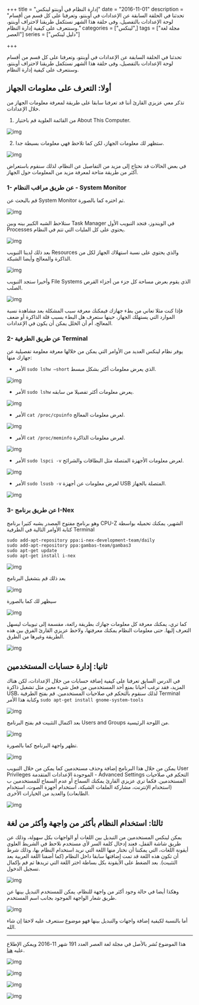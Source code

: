 +++
title = "إدارة النظام في أوبنتو لينكس"
date = "2016-11-01"
description = "تحدثنا في الحلقة السابقة عن الإعدادات في أوبنتو، وتعرفنا على كل قسم من أقسام لوحة الإعدادات بالتفصيل، وفى حلقة هذا الشهر نستكمل طريقنا لاحتراف أوبنتو، وسنتعرف على كيفية إدارة النظام."
categories = ["لينكس",]
tags = ["مجلة لغة العصر"]
series = ["دليل لينكس"]

+++

تحدثنا في الحلقة السابقة عن الإعدادات في أوبنتو، وتعرفنا على كل قسم من أقسام لوحة الإعدادات بالتفصيل، وفى حلقة هذا الشهر نستكمل طريقنا لاحتراف أوبنتو، وسنتعرف على كيفية إدارة النظام.

## أولا: التعرف على معلومات الجهاز

تذكر معي عزيزي القارئ أننا قد تعرفنا سابقا على طريقة لمعرفة معلومات الجهاز من خلال الإعدادات.

1. من القائمة العلوية قم باختيار About This Computer.

![img](images/1.png)

2. ستظهر لك معلومات الجهاز، لكن كما تلاحظ فهي معلومات بسيطة جدا.

![img](images/2.png)

في بعض الحالات قد نحتاج إلى مزيد من التفاصيل عن النظام، لذلك سنقوم باستعراض أكثر من طريقة متاحة لمعرفة مزيد من المعلومات حول الجهاز.

### 1- عن طريق مراقب النظام - System Monitor

قم بالبحث عن System Monitor ثم اختره كما بالصورة.

![img](images/M1.jpg)

ستلاحظ الشبه الكبير بينه وبين Task Manager في الويندوز، فتجد التبويب الأول Processes يحتوي على كل المليات التي تتم في النظام.

![img](images/M2.jpg)

بعد ذلك لدينا التبويب Resources والذي يحتوي على نسبة استهلاك الجهاز لكل من الذاكرة والمعالج وأيضا الشبكة.

![img](images/M3.jpg)

وأخيرا ستجد التبويب File Systems الذي يقوم بعرض مساحة كل جزء من أجزاء القرص الصلب.

![img](images/M4.jpg)

فإذا كنت مثلا تعاني من بطء جهازك فيمكنك معرفة سبب المشكلة بعد مشاهدة نسبة الموارد التي يستهلك الجهاز، حينها ستعرف هل البطء بسبب قلة الذاكرة أو ضعف المعالج، أم أن الخلل يمكن أن يكون في الإعدادات.

### 2- عن طريق الطرفية Terminal

يوفر نظام لينكس العديد من الأوامر التي يمكن من خلالها معرفة معلومة تفصيلية عن جهازك منها:

-   الأمر `sudo lshw –short` الذي يعرض معلومات أكثر بشكل مبسط.

![img](images/T1.png)

-   الأمر `sudo lshw` يعرض معلومات أكثر تفصيلا من سابقه.

![img](images/T2.png)

-   الأمر `cat /proc/cpuinfo` لعرض معلومات المعالج.

![img](images/T3.png)

-   الأمر `cat /proc/meminfo` لعرض معلومات الذاكرة.

![img](images/T4.png)

-   الأمر `sudo lspci -v` لعرض معلومات الأجهزة المتصلة مثل البطاقات والشرائح.

![img](images/T5.png)

-   الأمر `sudo lsusb -v` لعرض معلومات عن أجهزة USB المتصلة بالجهاز.

![img](images/T6.png)

### 3- عن طريق برنامج I-Nex

وهو برنامج مفتوح المصدر يشبه كثيرا برنامج CPU-Z الشهير، يمكنك تحميله بواسطة كتابة الأوامر التالية في الطرفية Terminal

```
sudo add-apt-repository ppa:i-nex-development-team/daily
sudo add-apt-repository ppa:gambas-team/gambas3
sudo apt-get update
sudo apt-get install i-nex
```

![img](images/I1.png)

بعد ذلك قم بتشغيل البرنامج

![img](images/I2.jpg)

سيظهر لك كما بالصورة

![img](images/I3.png)

كما تري، يمكنك معرفة كل معلومات جهازك بطريقة رائعة، مقسمة إلى تبويبات ليسهل التعرف إليها.
حتى معلومات النظام يمكنك معرفتها، ولاحظ عزيزي القارئ الفرق بين هذه الطريقة وغيرها من الطرق.

![img](images/I4.png)

## ثانيا: إدارة حسابات المستخدمين

في الدرس السابق تعرفنا على كيفية إضافة حسابات من خلال الإعدادات، لكن هناك المزيد، فقد نرغب أحيانا بمنع أحد المستخدمين من فعل شيء معين مثل تشغيل ذاكرة USB، لذلك سنقوم بالتحكم في صلاحيات المستخدمين.
قم بفتح الطرفية Terminal وكتابة هذا الأمر
`sudo apt-get install gnome-system-tools`

![img](images/U1.png)

بعد اكتمال التثبيت قم بفتح البرنامج Users and Groups من اللوحة الرئيسية.

![img](images/U2.jpg)

تظهر واجهة البرنامج كما بالصورة.

![img](images/U3.png)

يمكن من خلال هذا البرنامج إضافة وحذف مستخدمين كما يمكن من خلال التبويب User Privileges الموجودة الإعدادات المتقدمة - Advanced Settings التحكم في صلاحيات المستخدمين.
فكما تري عزيزي القارئ يمكنك السماح أو عدم السماح للمستخدمين ب (استخدام الإنترنت، مشاركة الملفات الشبكة، استخدام أجهزة الصوت، استخدام الطابعات) والعديد من الخيارات الأخرى.

![img](images/U4.jpg)

## ثالثا: استخدام النظام بأكثر من واجهة وأكثر من لغة

يمكن لينكس المستخدمين من التبديل بين اللغات أو الواجهات بكل سهولة، وذلك عن طريق شاشة القفل، فعند إدخال كلمة السر لأي مستخدم نلاحظ في الشريط العلوي أيقونة اللغات، التي يمكننا أن نختار منها اللغة التي نريد استخدام النظام بها، وذلك شرط أن تكون هذه اللغة قد تمت إضافتها سابقا داخل النظام (كما أضفنا اللغة العربية بعد التثبيت).
بعد الضغط على الأيقونة بكل بساطة اختر اللغة التي تريدها ثم قم بإكمال تسجيل الدخول.

![img](images/L1.png)

وهكذا أيضا في حالة وجود أكثر من واجهة للنظام، يمكن للمستخدم التبديل بينها عن طريق شعار الواجهة الموجود بجانب اسم المستخدم.

![img](images/L2.jpg)

أما بالنسبة لكيفية إضافة واجهات والتبديل بينها فهو موضوع سنتعرف عليه لاحقا إن شاء الله.

---

هذا الموضوع نُشر باﻷصل في مجلة لغة العصر العدد 191 شهر 11-2016 ويمكن الإطلاع عليه [هنا](https://drive.google.com/file/d/1qP7n18WmSXBm5DlzYEmU8MgPa_IjVHrP/view?usp=sharing).

![img](images/191-2.png)

![img](images/191-3.png)

![img](images/191-4.png)

![img](images/191-5.png)
